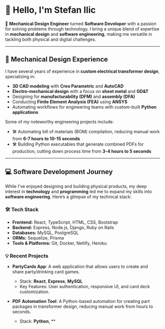 # 👋 Hello, I'm Stefan Ilic

🚀 **Mechanical Design Engineer** turned **Software Developer** with a passion for solving problems through technology. I bring a unique blend of expertise in **mechanical design** and **software engineering**, making me versatile in tackling both physical and digital challenges. 

---

## 🔧 **Mechanical Design Experience**

I have several years of experience in **custom electrical transformer design**, specializing in:
- **3D CAD modeling** with **Creo Parametric** and **AutoCAD**
- **Electro-mechanical design** with a focus on **sheet metal** and **GD&T**
- Designing for **manufacturability (DFM)** and **assembly (DFA)**
- Conducting **Finite Element Analysis (FEA)** using **ANSYS**
- Automating workflows for engineering teams with custom-built **Python applications**

Some of my noteworthy engineering projects include:
- 🛠️ Automating bill of materials (BOM) compilation, reducing manual work from **6-7 hours to 10-15 seconds**
- 🛠️ Building Python executables that generate combined PDFs for production, cutting down process time from **3-4 hours to 5 seconds**

---

## 💻 **Software Development Journey**

While I've enjoyed designing and building physical products, my deep interest in **technology** and **programming** led me to expand my skills into **software engineering**. Here’s a glimpse of my technical stack:

### 🛠️ **Tech Stack**
- **Frontend:** React, TypeScript, HTML, CSS, Bootstrap
- **Backend:** Express, Node.js, Django, Ruby on Rails
- **Databases:** MySQL, PostgreSQL
- **ORMs:** Sequelize, Prisma
- **Tools & Platforms:** Git, Docker, Netlify, Heroku

### 💡 **Recent Projects**
- **PartyCards App**: A web application that allows users to create and share party/drinking card games.
  - Stack: **React**, **Express**, **MySQL**
  - Key Features: User authentication, responsive UI, and card deck customization.
  
- **PDF Automation Tool**: A Python-based automation for creating part packages in transformer design, reducing manual work from hours to seconds.
  - Stack: **Python**, **
